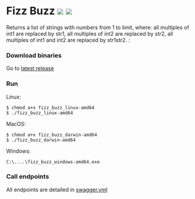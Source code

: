 # Fizz Buzz ![](https://github.com/floriantoufet/fizz_buzz/workflows/Tests/badge.svg) ![](https://github.com/floriantoufet/fizz_buzz/workflows/Releases/badge.svg)

Returns a list of strings with numbers from 1 to limit, where: all multiples of int1 are replaced by str1, all multiples of int2 are
replaced by str2, all multiples of int1 and int2 are replaced by str1str2. :

### Download binaries

Go to [latest release](https://github.com/floriantoufet/fizz_buzz/releases/latest)

### Run

Linux:

 ```shell script
 $ chmod a+x fizz_buzz_linux-amd64
 $ ./fizz_buzz_linux-amd64
 ```

MacOS:

 ```shell script
 $ chmod a+x fizz_buzz_darwin-amd64
 $ ./fizz_buzz_darwin-amd64
 ```

Windows:

 ```shell script
 C:\....\fizz_buzz_windows-amd64.exe
 ```

### Call endpoints

All endpoints are detailed in [swagger.yml](https://github.com/floriantoufet/fizz_buzz/blob/main/swagger.yml)
